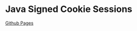 Java Signed Cookie Sessions
===========================

[Github Pages](https://skillable.github.com/JSCS/)
